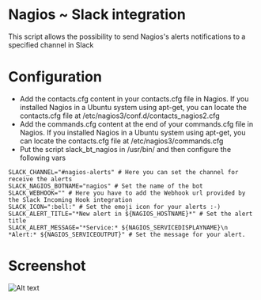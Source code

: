 # Nagios ~ Slack integration 


This script allows the possibility to send Nagios's alerts notifications to a specified channel in Slack

# Configuration 

* Add the contacts.cfg content in your contacts.cfg file in Nagios. If you installed Nagios in a Ubuntu system using apt-get, you can locate the contacts.cfg file at /etc/nagios3/conf.d/contacts_nagios2.cfg
* Add the commands.cfg content at the end of your commands.cfg file in Nagios. If you installed Nagios in a Ubuntu system using apt-get, you can locate the contacts.cfg file at /etc/nagios3/commands.cfg
* Put the script slack_bt_nagios in /usr/bin/ and then configure the following vars

```
SLACK_CHANNEL="#nagios-alerts" # Here you can set the channel for receive the alerts
SLACK_NAGIOS_BOTNAME="nagios" # Set the name of the bot
SLACK_WEBHOOK="" # Here you have to add the Webhook url provided by the Slack Incoming Hook integration
SLACK_ICON=":bell:" # Set the emoji icon for your alerts :-)
SLACK_ALERT_TITLE="*New alert in ${NAGIOS_HOSTNAME}*" # Set the alert title
SLACK_ALERT_MESSAGE="*Service:* ${NAGIOS_SERVICEDISPLAYNAME}\n *Alert:* ${NAGIOS_SERVICEOUTPUT}" # Set the message for your alert.                                                                      
```

# Screenshot

![Alt text](http://i145.photobucket.com/albums/r216/nerkoh/alert_slack_example_zpsxyxbtvwz.png "Optional title")

